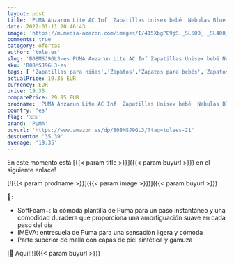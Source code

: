 ```yaml
---
layout: post
title: 'PUMA Anzarun Lite AC Inf  Zapatillas Unisex bebé  Nebulas Blue  21 EU'
date: 2022-01-11 20:46:43
image: 'https://m.media-amazon.com/images/I/415XbgPE9jS._SL500_._SL400_.jpg'
comments: true
category: ofertas
author: 'tole.es'
slug: 'B08MSJ9GL3-es PUMA Anzarun Lite AC Inf Zapatillas Unisex bebé Nebulas...'
sku: 'B08MSJ9GL3-es'
tags: [ 'Zapatillas para niñas','Zapatos','Zapatos para bebés','Zapatos para niñas','Zapatos y complementos','bebé','puma', ]
actualPrice: 19.35 EUR
currency: EUR
price: 19.35
comparePrice: 29.95 EUR
prodname: 'PUMA Anzarun Lite AC Inf  Zapatillas Unisex bebé  Nebulas Blue  21 EU'
country: 'es'
flag: '🇪🇸'
brand: 'PUMA'
buyurl: 'https://www.amazon.es/dp/B08MSJ9GL3/?tag=tolees-21'
descuento: '35.39'
average: '19.35'
---
```


En este momento está [{{< param title >}}]({{< param buyurl >}}) en el siguiente enlace!

[![{{< param prodname >}}]({{< param image >}})]({{< param buyurl >}})

🔎:

- SoftFoam+: la cómoda plantilla de Puma para un paso instantáneo y una comodidad duradera que proporciona una amortiguación suave en cada paso del día
- IMEVA: entresuela de Puma para una sensación ligera y cómoda
- Parte superior de malla con capas de piel sintética y gamuza

[🛒 Aquí!!!]({{< param buyurl >}})
